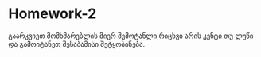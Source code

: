# Homework-2
გაარკვიეთ მომხმარებლის მიერ შემოტანლი რიცხვი არის კენტი თუ ლუწი და გამოიტანეთ შესაბამისი შეტყობინება.
